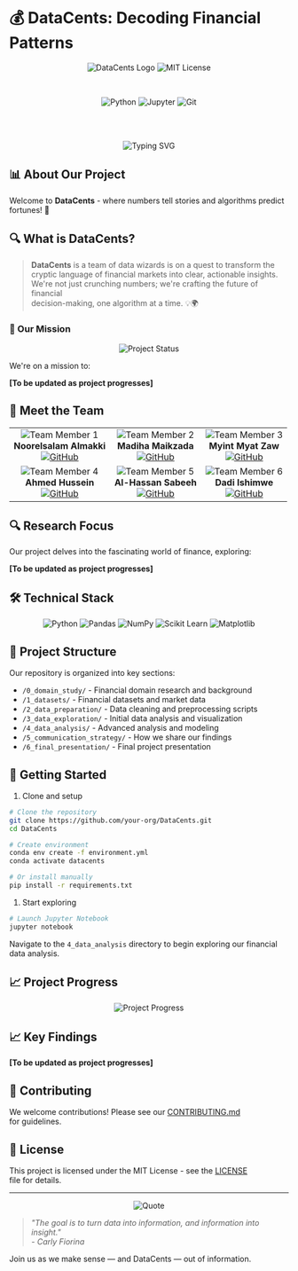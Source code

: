 # 💰 DataCents: Decoding Financial Patterns

<div align="center">
  
  <img src="https://img.shields.io/badge/DataCents-Finance%20Analytics-2196F3?style=for-the-badge&logo=python&logoColor=white"  
       alt="DataCents Logo"/>
  <img src="https://img.shields.io/badge/License-MIT-green?style=for-the-badge"  
       alt="MIT License"/>
  
  <br/>
  
  <img src="https://img.shields.io/badge/Python-3.8%2B-blue?style=for-the-badge&logo=python&logoColor=white"  
       alt="Python"/>
  <img src="https://img.shields.io/badge/Jupyter-Notebook-orange?style=for-the-badge&logo=jupyter&logoColor=white"  
       alt="Jupyter"/>
  <img src="https://img.shields.io/badge/Git-F05032?style=for-the-badge&logo=git&logoColor=white"  
       alt="Git"/>
  
  <br/>
  <br/>
  
  <img src="https://readme-typing-svg.demolab.com?font=Fira+Code&weight=500&size=40&pause=1000&color=2196F3&center=true&vCenter=true&width=600&height=100&lines=Welcome+to+DataCents!;Where+Data+Meets+Finance"  
       alt="Typing SVG" />
  
</div>

## 📊 About Our Project

Welcome to **DataCents** - where numbers tell stories and algorithms predict  
fortunes! 🎯

## 🔍 What is DataCents?

> **DataCents** is a team of data wizards is on a quest to transform the  
> cryptic language of financial markets into clear, actionable insights.  
> We're not just crunching numbers; we're crafting the future of financial  
> decision-making, one algorithm at a time. 💡🌍

### 🎯 Our Mission

<div align="center">
  <img src="https://img.shields.io/badge/Status-Active-success?style=for-the-badge"  
       alt="Project Status"/>
</div>

We're on a mission to:

**[To be updated as project progresses]**

## 👥 Meet the Team

<div align="center">
  <table>
    <tr>
      <td align="center">
        <img src="https://img.shields.io/badge/Team%20Member-1-blue?style=for-the-badge"  
             alt="Team Member 1"/>
        <br/>
        <b>Noorelsalam Almakki</b>
        <br/>
        <a href="https://github.com/NoorelsalamAlmakki">
          <img src="https://img.shields.io/badge/GitHub-100000?style=for-the-badge&logo=github&logoColor=white"  
               alt="GitHub"/>
        </a>
      </td>
      <td align="center">
        <img src="https://img.shields.io/badge/Team%20Member-2-blue?style=for-the-badge"  
             alt="Team Member 2"/>
        <br/>
        <b>Madiha Maikzada</b>
        <br/>
        <a href="https://github.com/MadiMalik">
          <img src="https://img.shields.io/badge/GitHub-100000?style=for-the-badge&logo=github&logoColor=white"  
               alt="GitHub"/>
        </a>
      </td>
      <td align="center">
        <img src="https://img.shields.io/badge/Team%20Member-3-blue?style=for-the-badge"  
             alt="Team Member 3"/>
        <br/>
        <b>Myint Myat Zaw</b>
        <br/>
        <a href="https://github.com/MyatCharm">
          <img src="https://img.shields.io/badge/GitHub-100000?style=for-the-badge&logo=github&logoColor=white"  
               alt="GitHub"/>
        </a>
      </td>
    </tr>
    <tr>
      <td align="center">
        <img src="https://img.shields.io/badge/Team%20Member-4-blue?style=for-the-badge"  
             alt="Team Member 4"/>
        <br/>
        <b>Ahmed Hussein</b>
        <br/>
        <a href="https://github.com/AhmedKhalifa7">
          <img src="https://img.shields.io/badge/GitHub-100000?style=for-the-badge&logo=github&logoColor=white"  
               alt="GitHub"/>
        </a>
      </td>
      <td align="center">
        <img src="https://img.shields.io/badge/Team%20Member-5-blue?style=for-the-badge"  
             alt="Team Member 5"/>
        <br/>
        <b>Al-Hassan Sabeeh</b>
        <br/>
        <a href="https://github.com/AlhassenSabeeh">
          <img src="https://img.shields.io/badge/GitHub-100000?style=for-the-badge&logo=github&logoColor=white"  
               alt="GitHub"/>
        </a>
      </td>
      <td align="center">
        <img src="https://img.shields.io/badge/Team%20Member-6-blue?style=for-the-badge"  
             alt="Team Member 6"/>
        <br/>
        <b>Dadi Ishimwe</b>
        <br/>
        <a href="https://github.com/dadishimwe">
          <img src="https://img.shields.io/badge/GitHub-100000?style=for-the-badge&logo=github&logoColor=white"  
               alt="GitHub"/>
        </a>
      </td>
    </tr>
  </table>
</div>

## 🔍 Research Focus

Our project delves into the fascinating world of finance, exploring:

**[To be updated as project progresses]**

## 🛠️ Technical Stack

<div align="center">
  <img src="https://img.shields.io/badge/Python-3776AB?style=for-the-badge&logo=python&logoColor=white"  
       alt="Python"/>
  <img src="https://img.shields.io/badge/Pandas-150458?style=for-the-badge&logo=pandas&logoColor=white"  
       alt="Pandas"/>
  <img src="https://img.shields.io/badge/NumPy-013243?style=for-the-badge&logo=numpy&logoColor=white"  
       alt="NumPy"/>
  <img src="https://img.shields.io/badge/Scikit_Learn-F7931E?style=for-the-badge&logo=scikit-learn&logoColor=white"  
       alt="Scikit Learn"/>
  <img src="https://img.shields.io/badge/Matplotlib-11557C?style=for-the-badge&logo=matplotlib&logoColor=white"  
       alt="Matplotlib"/>
</div>

## 📁 Project Structure

Our repository is organized into key sections:

- `/0_domain_study/` - Financial domain research and background
- `/1_datasets/` - Financial datasets and market data
- `/2_data_preparation/` - Data cleaning and preprocessing scripts
- `/3_data_exploration/` - Initial data analysis and visualization
- `/4_data_analysis/` - Advanced analysis and modeling
- `/5_communication_strategy/` - How we share our findings
- `/6_final_presentation/` - Final project presentation

## 🚀 Getting Started

1. Clone and setup

```bash
# Clone the repository
git clone https://github.com/your-org/DataCents.git
cd DataCents

# Create environment
conda env create -f environment.yml
conda activate datacents

# Or install manually
pip install -r requirements.txt
```

1. Start exploring

```bash
# Launch Jupyter Notebook
jupyter notebook
```

Navigate to the `4_data_analysis` directory to begin exploring our financial  
data analysis.

## 📈 Project Progress

<div align="center">
  <img src="https://img.shields.io/badge/Progress-5%25-blue?style=for-the-badge"  
       alt="Project Progress"/>
</div>

## 📈 Key Findings

**[To be updated as project progresses]**

## 🤝 Contributing

We welcome contributions! Please see our [CONTRIBUTING.md](CONTRIBUTING.md)  
for guidelines.

## 📝 License

This project is licensed under the MIT License - see the [LICENSE](LICENSE)  
file for details.

---

<div align="center">
  <img src="https://img.shields.io/badge/Quote-Finance%20%26%20Data-blue?style=for-the-badge"  
       alt="Quote"/>
</div>

> *"The goal is to turn data into information, and information into insight."*  
> *- Carly Fiorina*

Join us as we make sense — and DataCents — out of information.
